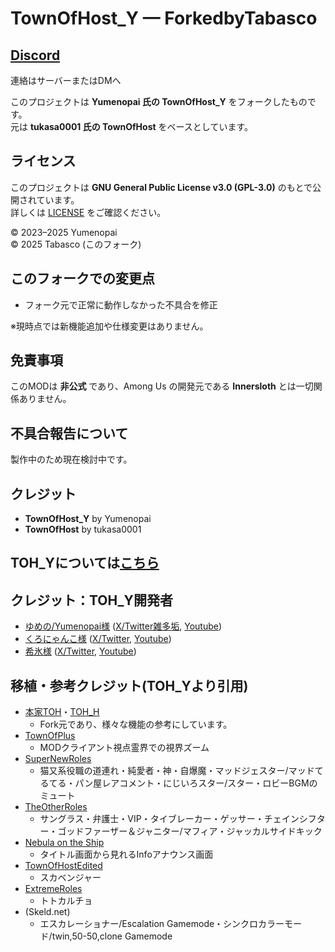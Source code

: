
# TownOfHost_Y — ForkedbyTabasco
## [Discord](http://discord.com/invite/DhjSAwAreU)
連絡はサーバーまたはDMへ

このプロジェクトは **Yumenopai 氏の TownOfHost_Y** をフォークしたものです。  
元は **tukasa0001 氏の TownOfHost** をベースとしています。  

## ライセンス

このプロジェクトは **GNU General Public License v3.0 (GPL-3.0)** のもとで公開されています。  
詳しくは [LICENSE](./LICENSE) をご確認ください。  

© 2023–2025 Yumenopai  
© 2025 Tabasco (このフォーク)

## このフォークでの変更点
- フォーク元で正常に動作しなかった不具合を修正  

※現時点では新機能追加や仕様変更はありません。  

## 免責事項
このMODは **非公式** であり、Among Us の開発元である **Innersloth** とは一切関係ありません。  

## 不具合報告について
製作中のため現在検討中です。

## クレジット
- **TownOfHost_Y** by Yumenopai  
- **TownOfHost** by tukasa0001  

## TOH_Yについては[こちら](https://github.com/Yumenopai/TownOfHost_Y)


## クレジット：TOH_Y開発者
- [ゆめの/Yumenopai様](https://github.com/Yumenopai) ([X/Twitter雑多垢](https://twitter.com/Yumepai_houchi), [Youtube](https://www.youtube.com/@Yumenopai))
- [くろにゃんこ様](https://github.com/schwKatz) ([X/Twitter](https://twitter.com/KatzeSw), [Youtube](https://www.youtube.com/@SwKatz))
- [希氷様](https://github.com/Kihi1120) ([X/Twitter](https://twitter.com/AmongUs000A), [Youtube]( https://www.youtube.com/@lion1120_ ))

## 移植・参考クレジット(TOH_Yより引用)
- [本家TOH](https://github.com/tukasa0001/TownOfHost)・[TOH_H](https://github.com/Hyz-sui/TownOfHost-H)
  - Fork元であり、様々な機能の参考にしています。
- [TownOfPlus](https://github.com/tugaru1975/TownOfPlus)
  - MODクライアント視点霊界での視界ズーム
- [SuperNewRoles](https://github.com/ykundesu/SuperNewRoles)
  - 猫又系役職の道連れ・純愛者・神・自爆魔・マッドジェスター/マッドてるてる・パン屋レアコメント・にじいろスター/スター・ロビーBGMのミュート
- [TheOtherRoles](https://github.com/TheOtherRolesAU/TheOtherRoles)
  - サングラス・弁護士・VIP・タイブレーカー・ゲッサー・チェインシフター・ゴッドファーザー＆ジャニター/マフィア・ジャッカルサイドキック
- [Nebula on the Ship](https://github.com/Dolly1016/Nebula)
  - タイトル画面から見れるInfoアナウンス画面
- [TownOfHostEdited](https://github.com/KARPED1EM/TownOfHostEdited)
  - スカベンジャー
- [ExtremeRoles](https://github.com/yukieiji/ExtremeRoles)
  - トトカルチョ
- (Skeld.net)
  - エスカレーショナー/Escalation Gamemode・シンクロカラーモード/twin,50-50,clone Gamemode

